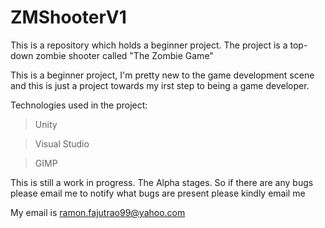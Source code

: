 # ZMShooterV1
This is a repository which holds a beginner project. The project is a top-down  zombie shooter called "The Zombie Game"

This is a beginner project, I'm pretty new to the game development scene and this is just
a project towards my irst step to being a game developer.


Technologies used in the project:
>Unity 
  
>Visual Studio
  
>GIMP

This is still a work in progress. The Alpha stages. So if there are any bugs
please email me to notify what bugs are present please kindly email me 


My email is ramon.fajutrao99@yahoo.com


